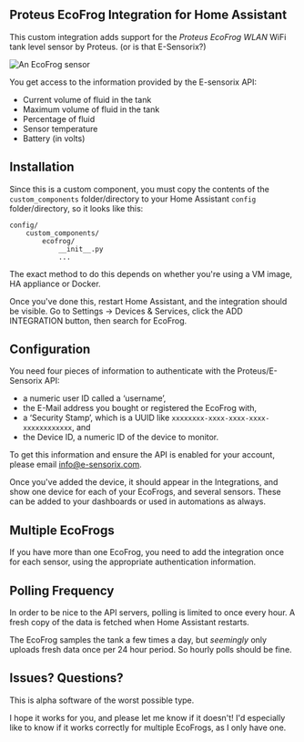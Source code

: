 ## Proteus EcoFrog Integration for Home Assistant

This custom integration adds support for the _Proteus EcoFrog WLAN_ WiFi
tank level sensor by Proteus. (or is that E-Sensorix?)

![An EcoFrog sensor](https://d2j6dbq0eux0bg.cloudfront.net/images/34815086/1692822375.jpg)

You get access to the information provided by the E-sensorix API:

* Current volume of fluid in the tank
* Maximum volume of fluid in the tank
* Percentage of fluid
* Sensor temperature
* Battery (in volts)

## Installation

Since this is a custom component, you must copy the contents of the
`custom_components` folder/directory to your Home Assistant `config`
folder/directory, so it looks like this:

```
config/
    custom_components/
	    ecofrog/
		    __init__.py
			...
```

The exact method to do this depends on whether you're using a VM
image, HA appliance or Docker.

Once you've done this, restart Home Assistant, and the integration
should be visible. Go to Settings → Devices & Services, click the ADD
INTEGRATION button, then search for EcoFrog.

## Configuration

You need four pieces of information to authenticate with the
Proteus/E-Sensorix API:

* a numeric user ID called a ‘username’,
* the E-Mail address you bought or registered the EcoFrog with,
* a ‘Security Stamp’, which is a UUID like `xxxxxxxx-xxxx-xxxx-xxxx-xxxxxxxxxxxx`, and
* the Device ID, a numeric ID of the device to monitor.

To get this information and ensure the API is enabled for your
account, please email info@e-sensorix.com.

Once you've added the device, it should appear in the Integrations,
and show one device for each of your EcoFrogs, and several
sensors. These can be added to your dashboards or used in automations
as always.

## Multiple EcoFrogs

If you have more than one EcoFrog, you need to add the integration
once for each sensor, using the appropriate authentication
information.

## Polling Frequency

In order to be nice to the API servers, polling is limited to once
every hour. A fresh copy of the data is fetched when Home Assistant
restarts.

The EcoFrog samples the tank a few times a day, but _seemingly_ only
uploads fresh data once per 24 hour period. So hourly polls should be
fine.

## Issues? Questions?

This is alpha software of the worst possible type.

I hope it works for you, and please let me know if it doesn't! I'd
especially like to know if it works correctly for multiple EcoFrogs,
as I only have one.

